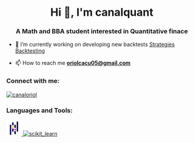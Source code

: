 <h1 align="center">Hi 👋, I'm canalquant</h1>
<h3 align="center">A Math and BBA student interested in Quantitative finace</h3>

- 🔭 I’m currently working on developing new backtests [Strategies Backtesting](https://github.com/canalquant/Strategies-Backtesting)

- 📫 How to reach me **oriolcacu05@gmail.com**

<h3 align="left">Connect with me:</h3>
<p align="left">
<a href="https://linkedin.com/in/canaloriol" target="blank"><img align="center" src="https://raw.githubusercontent.com/rahuldkjain/github-profile-readme-generator/master/src/images/icons/Social/linked-in-alt.svg" alt="canaloriol" height="30" width="40" /></a>
</p>

<h3 align="left">Languages and Tools:</h3>
<p align="left"> <a href="https://pandas.pydata.org/" target="_blank" rel="noreferrer"> <img src="https://raw.githubusercontent.com/devicons/devicon/2ae2a900d2f041da66e950e4d48052658d850630/icons/pandas/pandas-original.svg" alt="pandas" width="40" height="40"/> </a> <a href="https://scikit-learn.org/" target="_blank" rel="noreferrer"> <img src="https://upload.wikimedia.org/wikipedia/commons/0/05/Scikit_learn_logo_small.svg" alt="scikit_learn" width="40" height="40"/> </a> </p>
